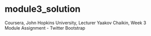 # module3_solution
Coursera, John Hopkins University, Lecturer Yaakov Chaikin, Week 3 Module Assignment - Twitter Bootstrap
